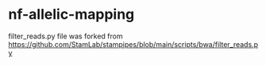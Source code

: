 # nf-allelic-mapping
filter_reads.py file was forked from https://github.com/StamLab/stampipes/blob/main/scripts/bwa/filter_reads.py